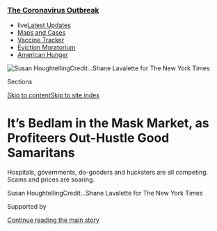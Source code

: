 <div id="app">

<div>

<div>

<div>

</div>

<div data-aria-hidden="false">

<div id="site-content" data-role="main">

<div>

<div class="css-1aor85t" style="opacity:0.000000001;z-index:-1;visibility:hidden">

<div class="css-1hqnpie">

<div class="css-epjblv">

<span class="css-17xtcya">[Technology](/section/technology)</span><span class="css-x15j1o">|</span><span class="css-fwqvlz">It’s
Bedlam in the Mask Market, as Profiteers Out-Hustle Good
Samaritans</span>

</div>

<div class="css-k008qs">

<div class="css-1iwv8en">

<span class="css-18z7m18"></span>

<div>

</div>

</div>

<span class="css-1n6z4y">https://nyti.ms/3dRqIGo</span>

<div class="css-1705lsu">

<div class="css-4xjgmj">

<div class="css-4skfbu" data-role="toolbar" data-aria-label="Social Media Share buttons, Save button, and Comments Panel with current comment count" data-testid="share-tools">

  - 
  - 
  - 
  - 
    
    <div class="css-6n7j50">
    
    </div>

  - 
  - 

</div>

</div>

</div>

</div>

</div>

</div>

<div class="css-11qgg8s">

<div class="css-l9svim">

### [<span class="css-pa1jbp"><span class="css-1rxm0ex">The Coronavirus</span><span class="css-1rxm0ex"> Outbreak</span></span>](https://www.nytimes3xbfgragh.onion/news-event/coronavirus?name=styln-coronavirus-markets&region=TOP_BANNER&block=storyline_menu_recirc&action=click&pgtype=Article&impression_id=41c13230-efb9-11ea-b9cb-2d2e06a937fe&variant=undefined)

  - <span class="css-ousu42"><span class="css-12clwdu">live</span>[Latest
    Updates](https://www.nytimes3xbfgragh.onion/2020/09/05/world/coronavirus-covid.html?name=styln-coronavirus-markets&region=TOP_BANNER&block=storyline_menu_recirc&action=click&pgtype=Article&impression_id=41c13231-efb9-11ea-b9cb-2d2e06a937fe&variant=undefined)</span>
  - <span class="css-ousu42">[Maps and
    Cases](https://www.nytimes3xbfgragh.onion/interactive/2020/us/coronavirus-us-cases.html?name=styln-coronavirus-markets&region=TOP_BANNER&block=storyline_menu_recirc&action=click&pgtype=Article&impression_id=41c13232-efb9-11ea-b9cb-2d2e06a937fe&variant=undefined)</span>
  - <span class="css-ousu42">[Vaccine
    Tracker](https://www.nytimes3xbfgragh.onion/interactive/2020/science/coronavirus-vaccine-tracker.html?name=styln-coronavirus-markets&region=TOP_BANNER&block=storyline_menu_recirc&action=click&pgtype=Article&impression_id=41c15940-efb9-11ea-b9cb-2d2e06a937fe&variant=undefined)</span>
  - <span class="css-ousu42">[Eviction
    Moratorium](https://www.nytimes3xbfgragh.onion/2020/09/02/your-money/eviction-moratorium-covid.html?name=styln-coronavirus-markets&region=TOP_BANNER&block=storyline_menu_recirc&action=click&pgtype=Article&impression_id=41c15941-efb9-11ea-b9cb-2d2e06a937fe&variant=undefined)</span>
  - <span class="css-ousu42">[American
    Hunger](https://www.nytimes3xbfgragh.onion/interactive/2020/09/02/magazine/food-insecurity-hunger-us.html?name=styln-coronavirus-markets&region=TOP_BANNER&block=storyline_menu_recirc&action=click&pgtype=Article&impression_id=41c15942-efb9-11ea-b9cb-2d2e06a937fe&variant=undefined)</span>

</div>

</div>

<div id="fullBleedHeaderContent">

<div class="css-n4ws9g">

![<span class="css-16f3y1r e13ogyst0" data-aria-hidden="true">Susan
Houghtelling</span><span class="css-cnj6d5 e1z0qqy90" itemprop="copyrightHolder"><span class="css-1ly73wi e1tej78p0">Credit...</span><span><span>Shane
Lavalette for The New York
Times</span></span></span>](https://static01.graylady3jvrrxbe.onion/images/2020/04/05/business/00virus-mask4/00virus-mask4-articleLarge.jpg?quality=75&auto=webp&disable=upscale)

</div>

<div class="css-3z92zw">

<div class="css-6cn7ki">

<div class="NYTAppHideMasthead css-1bcu9v6 e1suatyy0">

<div class="section css-1o1qe8k e1suatyy2">

<div class="css-cu5p7t er09x8g0">

<div class="css-6n7j50">

</div>

<span class="css-1dv1kvn">Sections</span>

[Skip to content](#site-content)[Skip to site
index](#site-index)

</div>

<div class="css-10698na e1huz5gh0">

</div>

</div>

</div>

<div class="css-1sojcmr ehdk2mb0">

# It’s Bedlam in the Mask Market, as Profiteers Out-Hustle Good Samaritans

</div>

Hospitals, governments, do-gooders and hucksters are all competing.
Scams and prices are soaring.

</div>

</div>

<div class="css-nwzfg5 e1gnum310">

<span class="css-1f9pvn2 technology">Susan
Houghtelling</span><span class="css-cnj6d5 e1z0qqy90" itemprop="copyrightHolder"><span class="css-1ly73wi e1tej78p0">Credit...</span><span><span>Shane
Lavalette for The New York Times</span></span></span>

</div>

<div id="sponsor-wrapper" class="css-1hyfx7x">

<div id="sponsor-slug" class="css-19vbshk">

Supported by

</div>

[Continue reading the main
story](#after-sponsor)

<div id="sponsor" class="ad sponsor-wrapper" style="text-align:center;height:100%;display:block">

</div>

<div id="after-sponsor">

</div>

</div>

<div class="css-1wx1auc e1gnum311">

<div class="css-18e8msd">

<div class="css-vp77d3 epjyd6m0">

<div class="css-hus3qt ey68jwv0" data-aria-hidden="true">

[![Jack
Nicas](https://static01.graylady3jvrrxbe.onion/images/2018/11/26/multimedia/author-jack-nicas/author-jack-nicas-thumbLarge.png
"Jack Nicas")](https://www.nytimes3xbfgragh.onion/by/jack-nicas)

</div>

<div class="css-1baulvz">

By [<span class="css-1baulvz last-byline" itemprop="name">Jack
Nicas</span>](https://www.nytimes3xbfgragh.onion/by/jack-nicas)

</div>

</div>

  - 
    
    <div class="css-ld3wwf e16638kd2">
    
    Published April 3, 2020Updated May 7,
    2020
    
    </div>

  - 
    
    <div class="css-4xjgmj">
    
    <div class="css-pvvomx" data-role="toolbar" data-aria-label="Social Media Share buttons, Save button, and Comments Panel with current comment count" data-testid="share-tools">
    
      - 
      - 
      - 
      - 
        
        <div class="css-6n7j50">
        
        </div>
    
      - 
      - 
    
    </div>
    
    </div>

</div>

<div class="css-tk9fsr">

[Leer en
español](https://www.nytimes3xbfgragh.onion/es/2020/04/06/espanol/ciencia-y-tecnologia/precio-mascarillas-n95-coronavirus.html "Read in Spanish")

</div>

</div>

</div>

<div class="section meteredContent css-1r7ky0e" name="articleBody" itemprop="articleBody">

<div class="css-1fanzo5 StoryBodyCompanionColumn">

<div class="css-53u6y8">

Last month, Susan Houghtelling, a hospital supply-chain manager in
upstate New York, was facing a shortfall of medical supplies when her
inbox suddenly flooded with offers.

There were advertisements for gallons of hand sanitizer, crates of
isolation gowns and, most crucially, pallets of [N95
masks](https://www.nytimes3xbfgragh.onion/2020/05/07/health/masks-banned-n95-coronavirus.html)
— perhaps the most sought-after product on the planet. All were for
prices that were multiples higher than what she normally paid.

“All of these people are coming out of the woodwork, and all of them
mysteriously now have access to an abundant supply,” said Ms.
Houghtelling, who works for three hospitals owned by Arnot Health, based
in Elmira. She forwarded dozens of messages to The New York Times from
brand-new vendors. One offered her boxes of 50 surgical masks for $70
each; she used to pay $2.28.

One solicitor in particular caught her attention: Blank Industries, a
company that offered N95 masks for nearly $5 each — and only if Ms.
Houghtelling ordered a million. She figured it was a scam.

</div>

</div>

<div class="css-1fanzo5 StoryBodyCompanionColumn">

<div class="css-53u6y8">

Blank Industries is a real company, but it’s an ice-melt manufacturer in
Hudson, Mass. In an interview, Andrew Blank, the founder, said he had
upended his business to sell masks after hearing from a former Chinese
supplier he had once hired to make a new kind of toothbrush. (Mr. Blank
had invented it.) After the coronavirus hit, the supplier turned his
dental-products plant into a mask factory. Mr. Blank told his 12
employees to stop selling rock salt and start selling masks.

Why was he charging $4.92 for each N95? “To be honest, I don’t even know
what an N95 normally sells for,” he said.

I told him. “50 cents?” he repeated. His supplier was charging him
$4.75. (His margin would cover shipping costs; he planned to take no
profit.)

The eruption in demand for dwindling amounts of masks has resulted in a
kind of global supply-chain bedlam. In the United States, the federal
government has decided against commandeering American factories to
create a new stream of masks. Instead, federal officials are competing
against states, hospitals and medical suppliers for the same pool of
masks, which come mostly from China.

Yet states and hospitals, whose typical suppliers are overwhelmed and
overextended, have little experience negotiating directly with the
Chinese supply chain. Thousands of middlemen — entrepreneurs, do-gooders
and profiteers — have rushed to fill the void.

</div>

</div>

<div class="css-1fanzo5 StoryBodyCompanionColumn">

<div class="css-53u6y8">

That frenzy has created a mess of confusion, according to interviews
with hospitals, factories and mask buyers. Production of masks is
soaring, but so are scams, logistical hurdles and, of course,
prices.

<div id="NYT_MAIN_CONTENT_1_REGION" class="css-9tf9ac">

<div>

<div id="styln-covid-updates-markets" class="section interactive-content interactive-size-medium css-1ftcdic">

<div class="css-17ih8de interactive-body">

<div id="styln-briefing-block">

<div class="briefing-block-header-section">

# [Latest Updates: The Coronavirus Outbreak and the Economy](https://www.nytimes3xbfgragh.onion/live/2020/09/04/business/stock-market-today-coronavirus?action=click&pgtype=Article&state=default&region=MAIN_CONTENT_1&context=storylines_live_updates)

</div>

<div class="briefing-block-lb-items">

<div class="briefing-block-update-time">

[23h
ago](https://www.nytimes3xbfgragh.onion/live/2020/09/04/business/stock-market-today-coronavirus?action=click&pgtype=Article&state=default&region=MAIN_CONTENT_1&context=storylines_live_updates#fed-chair-powell-says-interest-rates-are-likely-to-stay-low-for-years)

</div>

<div>

[Fed Chair Powell says interest rates are likely to stay low for
years.](https://www.nytimes3xbfgragh.onion/live/2020/09/04/business/stock-market-today-coronavirus?action=click&pgtype=Article&state=default&region=MAIN_CONTENT_1&context=storylines_live_updates#fed-chair-powell-says-interest-rates-are-likely-to-stay-low-for-years)

</div>

<div class="briefing-block-update-time">

[31h
ago](https://www.nytimes3xbfgragh.onion/live/2020/09/04/business/stock-market-today-coronavirus?action=click&pgtype=Article&state=default&region=MAIN_CONTENT_1&context=storylines_live_updates#wage-data-remain-distorted-by-big-shifts-in-the-labor-market)

</div>

<div>

[Wage data remain distorted by big shifts in the labor
market.](https://www.nytimes3xbfgragh.onion/live/2020/09/04/business/stock-market-today-coronavirus?action=click&pgtype=Article&state=default&region=MAIN_CONTENT_1&context=storylines_live_updates#wage-data-remain-distorted-by-big-shifts-in-the-labor-market)

</div>

<div class="briefing-block-update-time">

[31h
ago](https://www.nytimes3xbfgragh.onion/live/2020/09/04/business/stock-market-today-coronavirus?action=click&pgtype=Article&state=default&region=MAIN_CONTENT_1&context=storylines_live_updates#after-taking-the-heaviest-employment-hit-women-make-a-sharp-rebound)

</div>

<div>

[After taking the heaviest employment hit, women make a sharp
rebound.](https://www.nytimes3xbfgragh.onion/live/2020/09/04/business/stock-market-today-coronavirus?action=click&pgtype=Article&state=default&region=MAIN_CONTENT_1&context=storylines_live_updates#after-taking-the-heaviest-employment-hit-women-make-a-sharp-rebound)

</div>

</div>

<div class="briefing-block-footer">

<div class="briefing-block-footer-meta">

[See more
updates](https://www.nytimes3xbfgragh.onion/live/2020/09/04/business/stock-market-today-coronavirus?action=click&pgtype=Article&state=default&region=MAIN_CONTENT_1&context=storylines_live_updates)

</div>

<div class="briefing-block-briefinglinks">

<span>More live coverage:</span>
[Global](https://www.nytimes3xbfgragh.onion/2020/09/04/world/covid-19-coronavirus.html?action=click&pgtype=Article&state=default&region=MAIN_CONTENT_1&context=storylines_live_updates)

</div>

</div>

</div>

</div>

</div>

</div>

</div>

## ‘We’re getting bombarded’

</div>

</div>

<div class="css-79elbk" data-testid="photoviewer-wrapper">

<div class="css-z3e15g" data-testid="photoviewer-wrapper-hidden">

</div>

<div class="css-1a48zt4 ehw59r15" data-testid="photoviewer-children">

![<span class="css-16f3y1r e13ogyst0" data-aria-hidden="true">Arnot
Health in Elmira, N.Y., is facing soaring prices for a number of crucial
medical
supplies.</span><span class="css-cnj6d5 e1z0qqy90" itemprop="copyrightHolder"><span class="css-1ly73wi e1tej78p0">Credit...</span><span>Shane
Lavalette for The New York
Times</span></span>](https://static01.graylady3jvrrxbe.onion/images/2020/04/02/business/00virus-masks5/merlin_171201603_b7580d91-22b9-496c-a18c-7bbaedafa2d6-articleLarge.jpg?quality=75&auto=webp&disable=upscale)

</div>

</div>

<div class="css-1fanzo5 StoryBodyCompanionColumn">

<div class="css-53u6y8">

After the coronavirus outbreak began, China [imported two billion
masks](https://www.nytimes3xbfgragh.onion/2020/04/01/business/coronavirus-china-masks.html).
[France ordered a
billion](https://www.nytimes3xbfgragh.onion/reuters/2020/03/31/world/europe/31reuters-health-coronavirus-france-masks.html)
and vowed to become self-sufficient by year-end. The U.S. government has
done comparatively little to coordinate purchasing and ensure that
American governments and hospitals aren’t competing.

Last month, federal officials agreed to buy roughly 600 million N95
masks over the next 18 months. But many states and hospitals are
desperate for supplies right now, and the government has already nearly
exhausted the supply of protective gear in the national stockpile. On
Thursday, the White House said it had
[invoked](https://www.nytimes3xbfgragh.onion/2020/04/02/world/coronavirus-live-news-updates.html#link-711303f6)
the Defense Production Act, a 1950s law, to ensure the manufacturing
giant 3M sends a certain share of its masks to the United States.

Some of the entrepreneurs stepping up in the government’s stead have
succeeded. Operation Masks, a two-week-old nonprofit run by tech
executives, said it had just closed deals for one million N95s for New
York State and 200,000 for Hawaii, charging just over $3 for each mask,
not including shipping and other costs. On Thursday, Massachusetts
received 1.2 million N95 masks [via the New England Patriots team
plane](https://www.wsj.com/articles/a-million-n95-masks-are-coming-from-chinaon-board-the-new-england-patriots-plane-11585821600).

Still, several hospital executives said that while they appreciated the
surge of well-intentioned people, they were overwhelmed with new names
in their inboxes, all offering products they need for prices far higher
than what they typically pay.

“We’re getting bombarded,” said Ed Bonetti, head of supply chain for the
UMass Memorial hospital network in Worcester, Mass.

</div>

</div>

<div class="css-1fanzo5 StoryBodyCompanionColumn">

<div class="css-53u6y8">

The hospital is prepared to pay more for masks, but it does not want to
buy counterfeit gear. “You’re in this uncharted territory where you’re
struggling to just at least validate,” Mr. Bonetti said. “The last thing
we want to do is put product on a clinician that is not going to protect
them.”

## Medical-supply arbitrage

</div>

</div>

<div class="css-79elbk" data-testid="photoviewer-wrapper">

<div class="css-z3e15g" data-testid="photoviewer-wrapper-hidden">

</div>

<div class="css-1a48zt4 ehw59r15" data-testid="photoviewer-children">

<div class="css-1xdhyk6 erfvjey0">

<span class="css-1ly73wi e1tej78p0">Image</span>

<div class="css-zjzyr8">

<div data-testid="lazyimage-container" style="height:257.77777777777777px">

</div>

</div>

</div>

<span class="css-16f3y1r e13ogyst0" data-aria-hidden="true">Yaear
Weintroub, a 22-year-old student from Brooklyn, has turned from the
wholesale electronics business to medical
supplies.</span><span class="css-cnj6d5 e1z0qqy90" itemprop="copyrightHolder"><span class="css-1ly73wi e1tej78p0">Credit...</span><span>Chang
W. Lee/The New York Times</span></span>

</div>

</div>

<div class="css-1fanzo5 StoryBodyCompanionColumn">

<div class="css-53u6y8">

Not every new entrant to the market is a good Samaritan. Groups on
Facebook, WhatsApp and Telegram are teeming with posts hawking thousands
of masks at inflated prices.

Some are wholesalers who bought pallets of masks from China or in
liquidation sales and then marked them up. Many more are simply
middlemen who call themselves brokers. They scour the groups for masks
advertised for a relatively low price, and then repost the offer for a
few thousand dollars more. They don’t handle the masks or put up their
own money.

Yaear Weintroub is one of those brokers. A 22-year-old community college
student from Brooklyn, he typically sells wholesale electronics to
Amazon sellers. But the online forums he searches for deals became
flooded with listings for masks last month, so he now spends his days
trying to connect buyers and sellers for a bit of medical-supply
arbitrage.

In a recent interview, he said he was working with a partner to close a
deal for 280,000 surgical masks that would increase their price 20
percent and net the pair a roughly $40,000 profit. He said many of the
brokers sold to other brokers, each one marking up the price, until the
masks presumably make it to a nursing home or a hospital. He said he
would prefer to sell directly to hospitals.

“They’re just more serious,” he said. “So if I have the goods, I want a
serious buyer for them. And besides, it’s a morally good reason.”

</div>

</div>

<div class="css-1fanzo5 StoryBodyCompanionColumn">

<div class="css-53u6y8">

To these sellers, medical supplies are simply another hot product to
flip for a profit. Avraham Eisenberg, a New York wholesaler who is
trying to ship masks from China, compared the rush for masks to the fad
several years ago for fidget spinners.

The Justice Department said last month that it would investigate people
manipulating the medical-supply market. Five days later, federal
authorities [charged a Brooklyn
man](https://www.bloomberg.com/news/articles/2020-03-30/suspected-mask-profiteer-arrested-for-coughing-on-fbi-agents)
with lying about price gouging after he tried to sell 1,000 masks and
other supplies to a doctor for $12,000. (He also was charged with
assault after he claimed he had the coronavirus and coughed on F.B.I.
agents.) Federal officials are now distributing [the more than half a
million
supplies](https://www.hhs.gov/about/news/2020/04/02/doj-and-hhs-partner-to-distribute-more-than-half-a-million-medical-supplies-confiscated-from-price-gougers.html)
they confiscated from him.

## Global demand and stacks of cash

In China, the competition is intense. A small number of Chinese
factories are certified by the Food and Drug Administration to make N95
masks, and “those are the diamonds right now,” said Lily Liu, a Chinese
hospital executive turned Silicon Valley entrepreneur who now helps run
Operation Masks.

“What’s happening at those factories is France shows up in the morning,
and then they get Germany at breakfast, and then Italy after lunch, and
then the U.S. in the afternoon,” she said. “In between they get
distributors showing up at their doorstep with stacks of cash.”

That demand has fueled the spike in prices. While some factory owners
are probably making handsome margins, much of the price increase is
likely spread across the supply chain, from the firms that ship and
inspect the masks to those that make the masks’ fabric and the machines
that assemble them.

Take Zhou Hua, the owner of a factory in Xuancheng, China, that months
ago made children’s clothing. In February, as the coronavirus swept
across his country, he rushed to buy mask machines and spent roughly
$500,000 transforming his plant. Now his staff has nearly doubled to 75
employees, and they make 1.6 million masks a day.

He said his margins were modest, and blamed higher material costs for
much of the price increases. Most masks use melt-blown fabric to stop
tiny particles. Mr. Zhou said the price of that material had risen 90
percent to about $53 a ton. He added that the price for machines that
weld straps to the masks had tripled, to roughly $2,100.

</div>

</div>

<div class="css-1fanzo5 StoryBodyCompanionColumn">

<div class="css-53u6y8">

## From pool noodles to masks

</div>

</div>

<div class="css-79elbk" data-testid="photoviewer-wrapper">

<div class="css-z3e15g" data-testid="photoviewer-wrapper-hidden">

</div>

<div class="css-1a48zt4 ehw59r15" data-testid="photoviewer-children">

<div class="css-1xdhyk6 erfvjey0">

<span class="css-1ly73wi e1tej78p0">Image</span>

<div class="css-zjzyr8">

<div data-testid="lazyimage-container" style="height:580px">

</div>

</div>

</div>

<span class="css-16f3y1r e13ogyst0" data-aria-hidden="true">Dan
Schonfeld, who usually sells pool noodles, tried to secure 100,000 masks
from China, at cost, for
hospitals.</span><span class="css-cnj6d5 e1z0qqy90" itemprop="copyrightHolder"><span class="css-1ly73wi e1tej78p0">Credit...</span><span>Joe
Carrotta for The New York Times</span></span>

</div>

</div>

<div class="css-1fanzo5 StoryBodyCompanionColumn">

<div class="css-53u6y8">

The people jumping into the mask market come from across the spectrum.
Dan Schonfeld, for instance, sells pool noodles. He’s pretty good at it,
too. He found a reliable supplier in China, slapped sports teams’ logos
on them and built a steady business through PoolPartsToGo.com.

When the coronavirus spread last month to his home state, New York, Mr.
Schonfeld thought he could use his connections in China to get masks to
American doctors. He dropped his pool-supply business and began pursuing
masks, vowing not to earn a cent.

“The fast-forward button was pressed at that moment, and it really
hasn’t stopped,” Mr. Schonfeld, 40, said. “I don’t think I slept for
four nights straight.”

He worked his iPhone around the clock, calling American hospitals by day
and Chinese contacts by night. The hospitals were all interested, but
reliable masks were in short supply.

Then, just before midnight on March 19, his pool-noodle supplier in
Ningbo, China, Jensen Jiang, emailed with news. He had secured a deal
with a nearby factory for 100,000 N95 masks at $2.70 each. But competing
orders were coming in, he said, so Mr. Schonfeld had to decide quickly.

“Tomorrow is too late,” Mr. Jiang wrote. Mr. Schonfeld told him to place
the $35,000 deposit.

The next day, Mr. Schonfeld excitedly called the hospitals. But
executives who had expressed such desperation for masks were suddenly
wary of turning over $270,000 to a man who was selling pool parts just
days before. One replied “We just don’t know you,” Mr. Schonfeld said.
“It turned into me needing help.”

</div>

</div>

<div class="css-1fanzo5 StoryBodyCompanionColumn">

<div class="css-53u6y8">

Eventually, his lawyers found a new buyer: a network of nonprofits that
care for 35,000 New Yorkers with intellectual disabilities. They wired
the money, and Mr. Schonfeld booked a cargo flight.

Then he awoke to more bad news. “I am afraid that I made big trouble to
you,” Mr. Jiang said in a March 26 email. “All the masks were taken by
government.” The email included a photo of a closure notice on the
factory’s doors, dated 11 days earlier. Mr. Schonfeld didn’t know what
to
believe.

<div class="css-79elbk" data-testid="photoviewer-wrapper">

<div class="css-z3e15g" data-testid="photoviewer-wrapper-hidden">

</div>

<div class="css-1a48zt4 ehw59r15" data-testid="photoviewer-children">

<div class="css-zgakxe erfvjey0">

<span class="css-1ly73wi e1tej78p0">Image</span>

<div class="css-zjzyr8">

<div data-testid="lazyimage-container" style="height:515.5555555555555px">

</div>

</div>

</div>

<span class="css-16f3y1r e13ogyst0" data-aria-hidden="true">Mr.
Schonfeld received this photo from his Chinese supplier. He doesn’t know
if it’s authentic. It reads: “Dear visitors: Upon receiving a notice
from the government department that supervises our work, we will suspend
face masks delivery. We will inform when we would resume. Apologize for
any inconvenience.”</span>

</div>

</div>

As Mr. Jiang negotiated a refund, which still hasn’t arrived, they
decided to find and ship a different mask: the so-called KN95, China’s
effective version of the N95. Mr. Schonfeld ordered 150,000 from a new
factory and booked a freight plane for April 3.

But then there was another catch: The F.D.A.’s guidelines for medical
use of KN95 masks in the United States were murky, and Mr. Schonfeld’s
lawyers warned that officials could seize them. (On April 2, the agency
[said](https://www.buzzfeednews.com/article/kenbensinger/the-fda-now-says-it-will-allow-imports-of-kn95-masks-an)
it would not block imports of the masks.)

“Every day I wake up, there’s a new hurdle,” he said. “I just never
thought it would be this hard to help.”

Whatever happens to the shipment, it will end his fling with medical
supplies, he said.

A day later, he mentioned he was looking into ventilator suppliers. “I
told my wife, ‘All right, I’m done,’” he said. “But if I see on the news
that they’re begging for ventilators, and I see that there’s just
inaction, I don’t see how I can just sit back.”

Cao Li and Sheera Frenkel contributed reporting.

</div>

</div>

<div>

</div>

</div>

<div>

</div>

<div>

</div>

<div>

</div>

<div>

<div id="bottom-wrapper" class="css-1ede5it">

<div id="bottom-slug" class="css-l9onyx">

Advertisement

</div>

[Continue reading the main
story](#after-bottom)

<div id="bottom" class="ad bottom-wrapper" style="text-align:center;height:100%;display:block;min-height:90px">

</div>

<div id="after-bottom">

</div>

</div>

</div>

</div>

</div>

## Site Index

<div>

</div>

## Site Information Navigation

  - [© <span>2020</span> <span>The New York Times
    Company</span>](https://help.nytimes3xbfgragh.onion/hc/en-us/articles/115014792127-Copyright-notice)

<!-- end list -->

  - [NYTCo](https://www.nytco.com/)
  - [Contact
    Us](https://help.nytimes3xbfgragh.onion/hc/en-us/articles/115015385887-Contact-Us)
  - [Work with us](https://www.nytco.com/careers/)
  - [Advertise](https://nytmediakit.com/)
  - [T Brand Studio](http://www.tbrandstudio.com/)
  - [Your Ad
    Choices](https://www.nytimes3xbfgragh.onion/privacy/cookie-policy#how-do-i-manage-trackers)
  - [Privacy](https://www.nytimes3xbfgragh.onion/privacy)
  - [Terms of
    Service](https://help.nytimes3xbfgragh.onion/hc/en-us/articles/115014893428-Terms-of-service)
  - [Terms of
    Sale](https://help.nytimes3xbfgragh.onion/hc/en-us/articles/115014893968-Terms-of-sale)
  - [Site
    Map](https://spiderbites.nytimes3xbfgragh.onion)
  - [Help](https://help.nytimes3xbfgragh.onion/hc/en-us)
  - [Subscriptions](https://www.nytimes3xbfgragh.onion/subscription?campaignId=37WXW)

</div>

</div>

</div>

</div>
